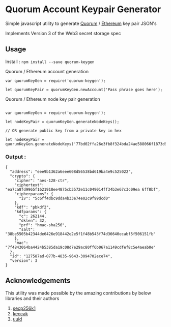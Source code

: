 # Quorum Account Keypair Generator

Simple javascript utility to generate [Quorum](https://github.com/jpmorganchase/quorum) / [Ethereum](https://github.com/ethereum/go-ethereum) key pair JSON's

Implements Version 3 of the Web3 secret storage spec

## Usage

Install : `npm install --save quorum-keygen`

Quorum / Ethereum account generation
```
var quorumKeyGen = require('quorum-keygen');

let quorumKeyPair = quorumKeyGen.newAccount('Pass phrase goes here');

```

Quorum / Ethereum node key pair generation
```

var quorumKeyGen = require('quorum-keygen');

let nodeKeyPair = quorumKeyGen.generateNodeKeys();

// OR generate public key from a private key in hex

let nodeKeyPair = quorumKeyGen.generateNodeKeys('77bd02ffa26e3fb8f324bda24ae588066f1873d95680104de5bc2db9e7b2e510');

```

### Output :

```
{
  "address": "eee9b1362a6eee608d56538bd619ba4e9c525022",
  "crypto": {
    "cipher": "aes-128-ctr",
    "ciphertext": "ea7ca8fd9965f1621918ee4875cb3572e11c049014ff34b3e67c3c09ea 6ff8bf",
    "cipherparams": {
      "iv": "5c6ff4dbc9dda4b33e74e02c9f99dcd0"
    },
    "kdf": "pbkdf2",
    "kdfparams": {
      "c": 262144,
      "dklen": 32,
      "prf": "hmac-sha256",
      "salt": "38be5505b42344de6426e918442e2e5f1f48b543f74d36640ecabf5f506151fb"
    },
    "mac": "7f4843064ba4424b5385da19c08d7e29ac80ff6b067a1149cdfef8c5e4aeab0e"
  },
  "id": "127587ad-077b-4835-9643-3094702ece74",
  "version": 3
}
```

## Acknowledgements

This utility was made possible by the amazing contributions by below libraries and their authors

1. [secp256k1](https://www.npmjs.com/package/secp256k1)
2. [keccak](https://www.npmjs.com/package/keccak)
3. [uuid](https://www.npmjs.com/package/uuid)